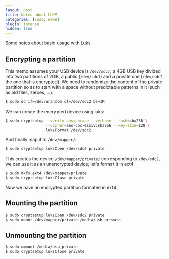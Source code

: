```yaml
---
layout: post
title: Notes about LUKS
categories: [code, news]
plugin: intense
hidden: true
---
```


Some notes about basic usage with Luks.

## Encrypting a partition

This memo assumes your USB device is `/dev/sdc/`, a 4GB USB key
divided into two partitions of 2GB, a public (`/dev/sdc1`) and a
private one (`/dev/sdc2`, the one that is encrypted). We need to
randomize the content of the private partition so as to start with a
space without predictable patterns in it (such as old files, zeroes,
...).

```bash
$ sudo dd if=/dev/urandom of=/dev/sdc2 bs=1M
```

We can create the encrypted device using luks:

```bash
$ sudo cryptsetup --verify-passphrase --verbose --hash=sha256 \
                  --cipher=aes-cbc-essiv:sha256 --key-size=128 \
                  luksFormat /dev/sdc2
```

And finally map it to `/dev/mapper/`:

```bash
$ sudo cryptsetup luksOpen /dev/sdc2 private
```

This creates the device `/dev/mapper/private/` corresponding to
`/dev/sdc2`, we can use it as an unencrypted device; let's format it
in ext4:

```bash
$ sudo mkfs.ext4 /dev/mapper/private
$ sudo cryptsetup luksClose private
```

Now we have an encrypted partition formated in ext4.

## Mounting the partition

```bash
$ sudo cryptsetup luksOpen /dev/sdc2 private
$ sudo mount /dev/mapper/private /media/usb_private
```

## Unmounting the partition

```bash
$ sudo umount /media/usb_private
$ sudo cryptsetup luksClose private
```

